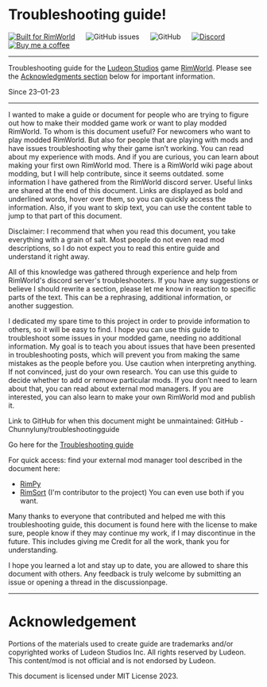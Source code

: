 # Troubleshooting guide!
[![Built for RimWorld](https://img.shields.io/badge/dynamic/xml?url=https%3A%2F%2Fraw.githubusercontent.com%2FCaptainArbitrary%2FManyMedicines%2Fmain%2FAbout%2FAbout.xml&query=%2FModMetaData%2FsupportedVersions%2Fli%5Blast()%5D&style=for-the-badge&label=Built%20for%20RimWorld)](https://rimworldgame.com/)
&emsp;
![GitHub issues](https://img.shields.io/github/issues/chunnyluny/troubleshootingguide?style=for-the-badge&logo=github)
&emsp;
![GitHub](https://img.shields.io/github/license/chunnyluny/troubleshootingguide?style=for-the-badge&logo=github)
&emsp;
[![Discord](https://img.shields.io/discord/688796862639112277?style=for-the-badge&logo=discord)](https://discord.gg/NjbW9RTQkA)
&emsp;
<a href='https://ko-fi.com/I2I8ND4C0' target='_blank'><img alt="Buy me a coffee" src="https://shields.io/badge/ko--fi-Buy_me_a_coffee-purple?logo=ko-fi&style=for-the-badge"/>
</a>

---

Troubleshooting guide for the [Ludeon Studios](https://ludeon.com/) game [RimWorld](https://rimworldgame.com/). Please see the [Acknowledgments section](#acknowledgments) below for important information.

Since 23–01-23

---

I wanted to make a guide or document for people who are trying to figure out how to make their modded game work or want to play modded RimWorld. To whom is this document useful? For newcomers who want to play modded RimWorld. But also for people that are playing with mods and have issues troubleshooting why their game isn’t working. You can read about my experience with mods. And if you are curious, you can learn about making your first own RimWorld mod. There is a RimWorld wiki page about modding, but I will help contribute, since it seems outdated. some information I have gathered from the RimWorld discord server. Useful links are shared at the end of this document. 
Links are displayed as bold and underlined words, hover over them, so you can quickly access the information. Also, if you want to skip text, you can use the content table to jump to that part of this document. 

Disclaimer: I recommend that when you read this document, you take everything with a grain of salt. Most people do not even read mod descriptions, so I do not expect you to read this entire guide and understand it right away. 

All of this knowledge was gathered through experience and help from RimWorld's discord server's troubleshooters. If you have any suggestions or believe I should rewrite a section, please let me know in reaction to specific parts of the text. This can be a rephrasing, additional information, or another suggestion.

I dedicated my spare time to this project in order to provide information to others, so it will be easy to find. I hope you can use this guide to troubleshoot some issues in your modded game, needing no additional information. 
My goal is to teach you about issues that have been presented in troubleshooting posts, which will prevent you from making the same mistakes as the people before you. Use caution when interpreting anything. If not convinced, just do your own research. 
You can use this guide to decide whether to add or remove particular mods. If you don’t need to learn about that, you can read about external mod managers. If you are interested, you can also learn to make your own RimWorld mod and publish it. 

Link to GitHub for when this document might be unmaintained: GitHub - Chunnyluny/troubleshootingguide

Go here for the [Troubleshooting guide](https://docs.google.com/document/d/1Hw0vxHBisM4mCju-XqGhaDf0O8Eu8ZGbjd7qLjTtrso/edit?usp=sharing) 

For quick access: find your external mod manager tool described in the document here: 
- [RimPy](https://github.com/rimpy-custom/RimPy/releases) 
- [RimSort](https://github.com/RimSort/RimSort) (I'm contributor to the project) You can even use both if you want.

Many thanks to everyone that contributed and helped me with this troubleshooting guide, this document is found here with the license to make sure, people know if they may continue my work, if I may discontinue in the future. This includes giving me Credit for all the work, thank you for understanding. 

I hope you learned a lot and stay up to date, you are allowed to share this document with others. Any feedback is truly welcome by submitting an issue or opening a thread in the discussionpage.

---

# Acknowledgement
Portions of the materials used to create guide are trademarks and/or copyrighted works of Ludeon Studios Inc. All rights reserved by Ludeon. This content/mod is not official and is not endorsed by Ludeon.

This document is licensed under MIT License 2023. 
